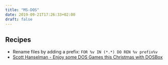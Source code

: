 ```yaml
---
title: "MS-DOS"
date: 2019-09-21T17:26:33+02:00
draft: false
---
```


## Recipes

- Rename files by adding a prefix: `FOR %v IN (*.*) DO REN %v prefix%v`
- [Scott Hanselman - Enjoy some DOS Games this Christmas with DOSBox](https://www.hanselman.com/blog/EnjoySomeDOSGamesThisChristmasWithDOSBox.aspx)

